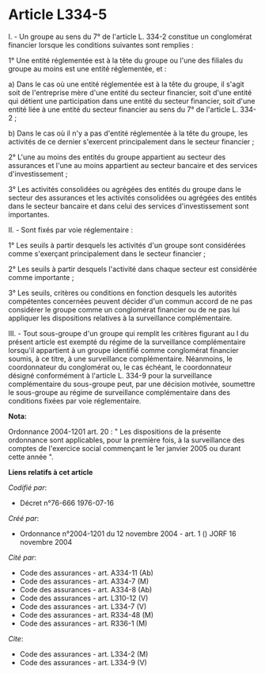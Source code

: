 # Article L334-5

I. - Un groupe au sens du 7° de l'article L. 334-2 constitue un conglomérat financier lorsque les conditions suivantes sont
remplies :

1° Une entité réglementée est à la tête du groupe ou l'une des filiales du groupe au moins est une entité réglementée, et :

a) Dans le cas où une entité réglementée est à la tête du groupe, il s'agit soit de l'entreprise mère d'une entité du secteur
financier, soit d'une entité qui détient une participation dans une entité du secteur financier, soit d'une entité liée à une
entité du secteur financier au sens du 7° de l'article L. 334-2 ;

b) Dans le cas où il n'y a pas d'entité réglementée à la tête du groupe, les activités de ce dernier s'exercent
principalement dans le secteur financier ;

2° L'une au moins des entités du groupe appartient au secteur des assurances et l'une au moins appartient au secteur bancaire
et des services d'investissement ;

3° Les activités consolidées ou agrégées des entités du groupe dans le secteur des assurances et les activités consolidées ou
agrégées des entités dans le secteur bancaire et dans celui des services d'investissement sont importantes.

II. - Sont fixés par voie réglementaire :

1° Les seuils à partir desquels les activités d'un groupe sont considérées comme s'exerçant principalement dans le secteur
financier ;

2° Les seuils à partir desquels l'activité dans chaque secteur est considérée comme importante ;

3° Les seuils, critères ou conditions en fonction desquels les autorités compétentes concernées peuvent décider d'un commun
accord de ne pas considérer le groupe comme un conglomérat financier ou de ne pas lui appliquer les dispositions relatives à
la surveillance complémentaire.

III. - Tout sous-groupe d'un groupe qui remplit les critères figurant au I du présent article est exempté du régime de la
surveillance complémentaire lorsqu'il appartient à un groupe identifié comme conglomérat financier soumis, à ce titre, à une
surveillance complémentaire. Néanmoins, le coordonnateur du conglomérat ou, le cas échéant, le coordonnateur désigné
conformément à l'article L. 334-9 pour la surveillance complémentaire du sous-groupe peut, par une décision motivée,
soumettre le sous-groupe au régime de surveillance complémentaire dans des conditions fixées par voie réglementaire.

**Nota:**

Ordonnance 2004-1201 art. 20 : " Les dispositions de la présente ordonnance sont applicables, pour la première fois, à la
surveillance des comptes de l'exercice social commençant le 1er janvier 2005 ou durant cette année ".

**Liens relatifs à cet article**

_Codifié par_:

  - Décret n°76-666 1976-07-16

_Créé par_:

  - Ordonnance n°2004-1201 du 12 novembre 2004 - art. 1 () JORF 16 novembre 2004

_Cité par_:

  - Code des assurances - art. A334-11 (Ab)
  - Code des assurances - art. A334-7 (M)
  - Code des assurances - art. A334-8 (Ab)
  - Code des assurances - art. L310-12 (V)
  - Code des assurances - art. L334-7 (V)
  - Code des assurances - art. R334-48 (M)
  - Code des assurances - art. R336-1 (M)

_Cite_:

  - Code des assurances - art. L334-2 (M)
  - Code des assurances - art. L334-9 (V)
